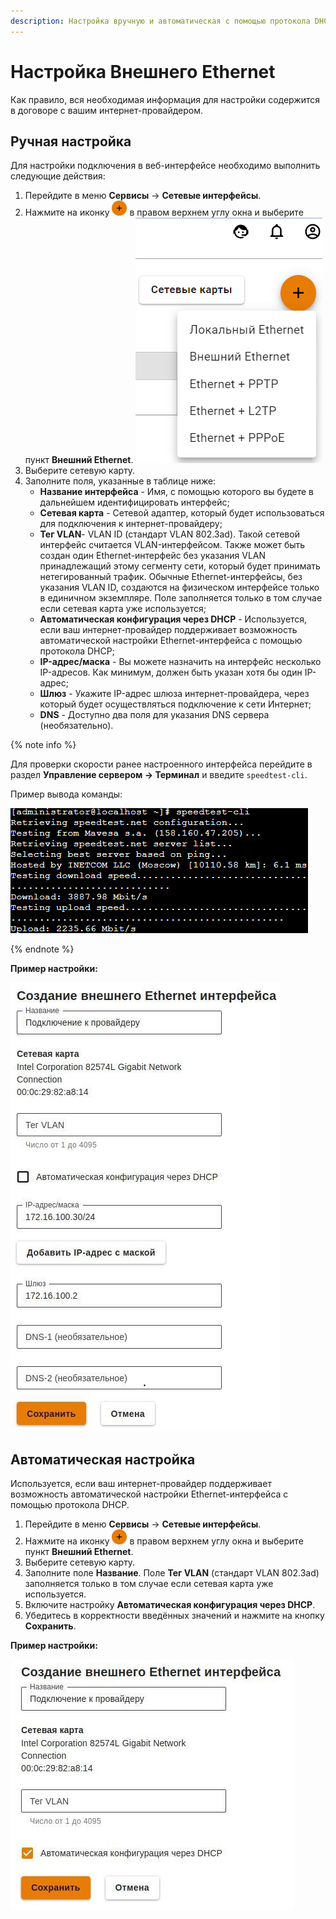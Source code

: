 ```yaml
---
description: Настройка вручную и автоматическая с помощью протокола DHCP.
---
```


# Настройка Внешнего Ethernet

Как правило, вся необходимая информация для настройки содержится в договоре с вашим интернет-провайдером.

## Ручная настройка

Для настройки подключения в веб-интерфейсе необходимо выполнить следующие действия:

1. Перейдите в меню **Сервисы** -> **Сетевые интерфейсы**.
2. Нажмите на иконку ![ok\_with\_icon.png](../../../_images/ok-with-icon.png) в правом верхнем углу окна и выберите пункт **Внешний Ethernet**. 
   ![](../../../_images/create-int1.png)
3. Выберите сетевую карту.
4. Заполните поля, указанные в таблице ниже:
   * **Название интерфейса** - Имя, с помощью которого вы будете в дальнейшем идентифицировать интерфейс;
   * **Сетевая карта** - Сетевой адаптер, который будет использоваться для подключения к интернет-провайдеру;
   * **Тег VLAN**- VLAN ID (стандарт VLAN 802.3ad). Такой сетевой интерфейс считается VLAN-интерфейсом. Также может быть создан один Ethernet-интерфейс без указания VLAN принадлежащий этому сегменту сети, который будет принимать нетегированный трафик. Обычные Ethernet-интерфейсы, без указания VLAN ID, создаются на физическом интерфейсе только в единичном экземпляре. Поле заполняется только в том случае если сетевая карта уже используется;
   * **Автоматическая конфигурация через DHCP** - Используется, если ваш интернет-провайдер поддерживает возможность автоматической настройки Ethernet-интерфейса с помощью протокола DHCP;
   * **IP-адрес/маска** - Вы можете назначить на интерфейс несколько IP-адресов. Как минимум, должен быть указан хотя бы один IP-адрес;
   * **Шлюз** - Укажите IP-адрес шлюза интернет-провайдера, через который будет осуществляться подключение к сети Интернет;
   * **DNS** - Доступно два поля для указания DNS сервера (необязательно).

{% note info %}

Для проверки скорости ранее настроенного интерфейса перейдите в раздел **Управление сервером -> Терминал** и введите `speedtest-cli`. 

Пример вывода команды:

![](../../../_images/ethernet-connection3.png)

{% endnote %}

**Пример настройки:**

![](../../../_images/create-external-ethernet.png)

## Автоматическая настройка

Используется, если ваш интернет-провайдер поддерживает возможность автоматической настройки Ethernet-интерфейса с помощью протокола DHCP.

1. Перейдите в меню **Сервисы** -> **Сетевые интерфейсы**.
2. Нажмите на иконку ![ok\_with\_icon.png](../../../_images/ok-with-icon.png) в правом верхнем углу окна и выберите пункт **Внешний Ethernet**.
3. Выберите сетевую карту.
4. Заполните поле **Название**. Поле **Тег VLAN** (стандарт VLAN 802.3ad) заполняется только в том случае если сетевая карта уже используется.
5. Включите настройку **Автоматическая конфигурация через DHCP**.
6. Убедитесь в корректности введённых значений и нажмите на кнопку **Сохранить**.

**Пример настройки:**

![](../../../_images/external-ethernet-dhcp.png)
